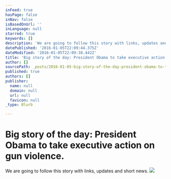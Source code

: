 ```yaml
---
inFeed: true
hasPage: false
inNav: false
isBasedOnUrl: ''
inLanguage: null
starred: true
keywords: []
description: 'We are going to follow this story with links, updates and short news.'
datePublished: '2016-01-05T22:09:44.375Z'
dateModified: '2016-01-05T22:09:38.442Z'
title: 'Big story of the day: President Obama to take executive action on gun violence.'
author: []
sourcePath: _posts/2016-01-05-big-story-of-the-day-president-obama-to-take-executive-acti.md
published: true
authors: []
publisher:
  name: null
  domain: null
  url: null
  favicon: null
_type: Blurb

---
```

# Big story of the day: President Obama to take executive action on gun violence.

We are going to follow this story with links, updates and short news.
![](https://the-grid-user-content.s3-us-west-2.amazonaws.com/cf7d9426-7428-441e-8a74-d37fe797eb07.jpg)
